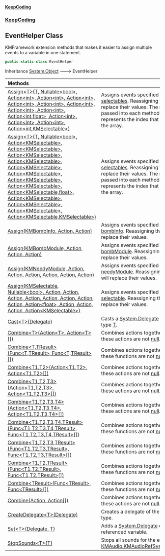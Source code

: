 #### [KeepCoding](index.md 'index')
### [KeepCoding](KeepCoding.md 'KeepCoding')
## EventHelper Class
KMFramework extension methods that makes it easier to assign multiple events to a variable in one statement.  
```csharp
public static class EventHelper
```

Inheritance [System.Object](https://docs.microsoft.com/en-us/dotnet/api/System.Object 'System.Object') &#129106; EventHelper  

| Methods | |
| :--- | :--- |
| [Assign&lt;T&gt;(T, Nullable&lt;bool&gt;, Action&lt;int&gt;, Action&lt;int&gt;, Action&lt;int&gt;, Action&lt;int&gt;, Action&lt;int&gt;, Action&lt;int&gt;, Action&lt;int&gt;, Action&lt;int&gt;, Action&lt;int,float&gt;, Action&lt;int&gt;, Action&lt;int&gt;, Action&lt;int&gt;, Action&lt;int,KMSelectable&gt;)](EventHelper.Assign.8kxwGLienL1V91mgr1nRMQ.md 'KeepCoding.EventHelper.Assign&lt;T&gt;(T, System.Nullable&lt;bool&gt;, System.Action&lt;int&gt;, System.Action&lt;int&gt;, System.Action&lt;int&gt;, System.Action&lt;int&gt;, System.Action&lt;int&gt;, System.Action&lt;int&gt;, System.Action&lt;int&gt;, System.Action&lt;int&gt;, System.Action&lt;int,float&gt;, System.Action&lt;int&gt;, System.Action&lt;int&gt;, System.Action&lt;int&gt;, System.Action&lt;int,KMSelectable&gt;)') | Assigns events specified into [selectables](EventHelper.Assign.8kxwGLienL1V91mgr1nRMQ.md#KeepCoding.EventHelper.Assign.T.(T.System.Nullable.bool..System.Action.int..System.Action.int..System.Action.int..System.Action.int..System.Action.int..System.Action.int..System.Action.int..System.Action.int..System.Action.int.float..System.Action.int..System.Action.int..System.Action.int..System.Action.int.KMSelectable.).selectables 'KeepCoding.EventHelper.Assign&lt;T&gt;(T, System.Nullable&lt;bool&gt;, System.Action&lt;int&gt;, System.Action&lt;int&gt;, System.Action&lt;int&gt;, System.Action&lt;int&gt;, System.Action&lt;int&gt;, System.Action&lt;int&gt;, System.Action&lt;int&gt;, System.Action&lt;int&gt;, System.Action&lt;int,float&gt;, System.Action&lt;int&gt;, System.Action&lt;int&gt;, System.Action&lt;int&gt;, System.Action&lt;int,KMSelectable&gt;).selectables'). Reassigning them will replace their values. The number passed into each method represents the index that came from the array.<br/> |
| [Assign&lt;T&gt;(T, Nullable&lt;bool&gt;, Action&lt;KMSelectable&gt;, Action&lt;KMSelectable&gt;, Action&lt;KMSelectable&gt;, Action&lt;KMSelectable&gt;, Action&lt;KMSelectable&gt;, Action&lt;KMSelectable&gt;, Action&lt;KMSelectable&gt;, Action&lt;KMSelectable&gt;, Action&lt;KMSelectable,float&gt;, Action&lt;KMSelectable&gt;, Action&lt;KMSelectable&gt;, Action&lt;KMSelectable&gt;, Action&lt;KMSelectable,KMSelectable&gt;)](EventHelper.Assign.dMwW3m42rQixBBj55nyiJw.md 'KeepCoding.EventHelper.Assign&lt;T&gt;(T, System.Nullable&lt;bool&gt;, System.Action&lt;KMSelectable&gt;, System.Action&lt;KMSelectable&gt;, System.Action&lt;KMSelectable&gt;, System.Action&lt;KMSelectable&gt;, System.Action&lt;KMSelectable&gt;, System.Action&lt;KMSelectable&gt;, System.Action&lt;KMSelectable&gt;, System.Action&lt;KMSelectable&gt;, System.Action&lt;KMSelectable,float&gt;, System.Action&lt;KMSelectable&gt;, System.Action&lt;KMSelectable&gt;, System.Action&lt;KMSelectable&gt;, System.Action&lt;KMSelectable,KMSelectable&gt;)') | Assigns events specified into [selectables](EventHelper.Assign.dMwW3m42rQixBBj55nyiJw.md#KeepCoding.EventHelper.Assign.T.(T.System.Nullable.bool..System.Action.KMSelectable..System.Action.KMSelectable..System.Action.KMSelectable..System.Action.KMSelectable..System.Action.KMSelectable..System.Action.KMSelectable..System.Action.KMSelectable..System.Action.KMSelectable..System.Action.KMSelectable.float..System.Action.KMSelectable..System.Action.KMSelectable..System.Action.KMSelectable..System.Action.KMSelectable.KMSelectable.).selectables 'KeepCoding.EventHelper.Assign&lt;T&gt;(T, System.Nullable&lt;bool&gt;, System.Action&lt;KMSelectable&gt;, System.Action&lt;KMSelectable&gt;, System.Action&lt;KMSelectable&gt;, System.Action&lt;KMSelectable&gt;, System.Action&lt;KMSelectable&gt;, System.Action&lt;KMSelectable&gt;, System.Action&lt;KMSelectable&gt;, System.Action&lt;KMSelectable&gt;, System.Action&lt;KMSelectable,float&gt;, System.Action&lt;KMSelectable&gt;, System.Action&lt;KMSelectable&gt;, System.Action&lt;KMSelectable&gt;, System.Action&lt;KMSelectable,KMSelectable&gt;).selectables'). Reassigning them will replace their values. The number passed into each method represents the index that came from the array.<br/> |
| [Assign(KMBombInfo, Action, Action)](EventHelper.Assign.Z7JnOudZRDzk7o1gUkAEcg.md 'KeepCoding.EventHelper.Assign(KMBombInfo, System.Action, System.Action)') | Assigns events specified into [bombInfo](EventHelper.Assign.Z7JnOudZRDzk7o1gUkAEcg.md#KeepCoding.EventHelper.Assign(KMBombInfo.System.Action.System.Action).bombInfo 'KeepCoding.EventHelper.Assign(KMBombInfo, System.Action, System.Action).bombInfo'). Reassigning them will replace their values.<br/> |
| [Assign(KMBombModule, Action, Action, Action)](EventHelper.Assign.aSZq.y2IOGpM9FR68nxAgQ.md 'KeepCoding.EventHelper.Assign(KMBombModule, System.Action, System.Action, System.Action)') | Assigns events specified into [bombModule](EventHelper.Assign.aSZq.y2IOGpM9FR68nxAgQ.md#KeepCoding.EventHelper.Assign(KMBombModule.System.Action.System.Action.System.Action).bombModule 'KeepCoding.EventHelper.Assign(KMBombModule, System.Action, System.Action, System.Action).bombModule'). Reassigning them will replace their values.<br/> |
| [Assign(KMNeedyModule, Action, Action, Action, Action, Action, Action)](EventHelper.Assign.gF.VyacXXjhecIUdNp6Cig.md 'KeepCoding.EventHelper.Assign(KMNeedyModule, System.Action, System.Action, System.Action, System.Action, System.Action, System.Action)') | Assigns events specified into [needyModule](EventHelper.Assign.gF.VyacXXjhecIUdNp6Cig.md#KeepCoding.EventHelper.Assign(KMNeedyModule.System.Action.System.Action.System.Action.System.Action.System.Action.System.Action).needyModule 'KeepCoding.EventHelper.Assign(KMNeedyModule, System.Action, System.Action, System.Action, System.Action, System.Action, System.Action).needyModule'). Reassigning them will replace their values.<br/> |
| [Assign(KMSelectable, Nullable&lt;bool&gt;, Action, Action, Action, Action, Action, Action, Action, Action, Action&lt;float&gt;, Action, Action, Action, Action&lt;KMSelectable&gt;)](EventHelper.Assign.zd19DEOUheW+Vj6W3ulUrA.md 'KeepCoding.EventHelper.Assign(KMSelectable, System.Nullable&lt;bool&gt;, System.Action, System.Action, System.Action, System.Action, System.Action, System.Action, System.Action, System.Action, System.Action&lt;float&gt;, System.Action, System.Action, System.Action, System.Action&lt;KMSelectable&gt;)') | Assigns events specified into [selectable](EventHelper.Assign.zd19DEOUheW+Vj6W3ulUrA.md#KeepCoding.EventHelper.Assign(KMSelectable.System.Nullable.bool..System.Action.System.Action.System.Action.System.Action.System.Action.System.Action.System.Action.System.Action.System.Action.float..System.Action.System.Action.System.Action.System.Action.KMSelectable.).selectable 'KeepCoding.EventHelper.Assign(KMSelectable, System.Nullable&lt;bool&gt;, System.Action, System.Action, System.Action, System.Action, System.Action, System.Action, System.Action, System.Action, System.Action&lt;float&gt;, System.Action, System.Action, System.Action, System.Action&lt;KMSelectable&gt;).selectable'). Reassigning them will replace their values.<br/> |
| [Cast&lt;T&gt;(Delegate)](EventHelper.Cast.EpKETzuz.SNzFabXXkC75w.md 'KeepCoding.EventHelper.Cast&lt;T&gt;(System.Delegate)') | Casts a [System.Delegate](https://docs.microsoft.com/en-us/dotnet/api/System.Delegate 'System.Delegate') onto the type [T](EventHelper.Cast.EpKETzuz.SNzFabXXkC75w.md#KeepCoding.EventHelper.Cast.T.(System.Delegate).T 'KeepCoding.EventHelper.Cast&lt;T&gt;(System.Delegate).T').<br/> |
| [Combine&lt;T&gt;(Action&lt;T&gt;, Action&lt;T&gt;[])](EventHelper.Combine.iZg6UGb+CeQd.xKhyD6rOw.md 'KeepCoding.EventHelper.Combine&lt;T&gt;(System.Action&lt;T&gt;, System.Action&lt;T&gt;[])') | Combines actions together, only if these actions are not [null](https://docs.microsoft.com/en-us/dotnet/csharp/language-reference/keywords/null 'https://docs.microsoft.com/en-us/dotnet/csharp/language-reference/keywords/null').<br/> |
| [Combine&lt;T,TResult&gt;(Func&lt;T,TResult&gt;, Func&lt;T,TResult&gt;[])](EventHelper.Combine.TRYXeztvsMTUaTOBbLKqYA.md 'KeepCoding.EventHelper.Combine&lt;T,TResult&gt;(System.Func&lt;T,TResult&gt;, System.Func&lt;T,TResult&gt;[])') | Combines actions together, only if these functions are not [null](https://docs.microsoft.com/en-us/dotnet/csharp/language-reference/keywords/null 'https://docs.microsoft.com/en-us/dotnet/csharp/language-reference/keywords/null').<br/> |
| [Combine&lt;T1,T2&gt;(Action&lt;T1,T2&gt;, Action&lt;T1,T2&gt;[])](EventHelper.Combine.c1lNHlnuR75GVu1nNh2vHQ.md 'KeepCoding.EventHelper.Combine&lt;T1,T2&gt;(System.Action&lt;T1,T2&gt;, System.Action&lt;T1,T2&gt;[])') | Combines actions together, only if these actions are not [null](https://docs.microsoft.com/en-us/dotnet/csharp/language-reference/keywords/null 'https://docs.microsoft.com/en-us/dotnet/csharp/language-reference/keywords/null').<br/> |
| [Combine&lt;T1,T2,T3&gt;(Action&lt;T1,T2,T3&gt;, Action&lt;T1,T2,T3&gt;[])](EventHelper.Combine.e3pcz94tjUQuOcFYzeawmw.md 'KeepCoding.EventHelper.Combine&lt;T1,T2,T3&gt;(System.Action&lt;T1,T2,T3&gt;, System.Action&lt;T1,T2,T3&gt;[])') | Combines actions together, only if these actions are not [null](https://docs.microsoft.com/en-us/dotnet/csharp/language-reference/keywords/null 'https://docs.microsoft.com/en-us/dotnet/csharp/language-reference/keywords/null').<br/> |
| [Combine&lt;T1,T2,T3,T4&gt;(Action&lt;T1,T2,T3,T4&gt;, Action&lt;T1,T2,T3,T4&gt;[])](EventHelper.Combine.7eiQxhbU+MDPJ4fYCuvA3g.md 'KeepCoding.EventHelper.Combine&lt;T1,T2,T3,T4&gt;(System.Action&lt;T1,T2,T3,T4&gt;, System.Action&lt;T1,T2,T3,T4&gt;[])') | Combines actions together, only if these actions are not [null](https://docs.microsoft.com/en-us/dotnet/csharp/language-reference/keywords/null 'https://docs.microsoft.com/en-us/dotnet/csharp/language-reference/keywords/null').<br/> |
| [Combine&lt;T1,T2,T3,T4,TResult&gt;(Func&lt;T1,T2,T3,T4,TResult&gt;, Func&lt;T1,T2,T3,T4,TResult&gt;[])](EventHelper.Combine.0cQbZXr6sBsFmnMqRG9grw.md 'KeepCoding.EventHelper.Combine&lt;T1,T2,T3,T4,TResult&gt;(System.Func&lt;T1,T2,T3,T4,TResult&gt;, System.Func&lt;T1,T2,T3,T4,TResult&gt;[])') | Combines actions together, only if these functions are not [null](https://docs.microsoft.com/en-us/dotnet/csharp/language-reference/keywords/null 'https://docs.microsoft.com/en-us/dotnet/csharp/language-reference/keywords/null').<br/> |
| [Combine&lt;T1,T2,T3,TResult&gt;(Func&lt;T1,T2,T3,TResult&gt;, Func&lt;T1,T2,T3,TResult&gt;[])](EventHelper.Combine.07sKQq1tvDtEire.bXAmuA.md 'KeepCoding.EventHelper.Combine&lt;T1,T2,T3,TResult&gt;(System.Func&lt;T1,T2,T3,TResult&gt;, System.Func&lt;T1,T2,T3,TResult&gt;[])') | Combines actions together, only if these functions are not [null](https://docs.microsoft.com/en-us/dotnet/csharp/language-reference/keywords/null 'https://docs.microsoft.com/en-us/dotnet/csharp/language-reference/keywords/null').<br/> |
| [Combine&lt;T1,T2,TResult&gt;(Func&lt;T1,T2,TResult&gt;, Func&lt;T1,T2,TResult&gt;[])](EventHelper.Combine.WqKdh+xV4Wom2AZ5liiRjw.md 'KeepCoding.EventHelper.Combine&lt;T1,T2,TResult&gt;(System.Func&lt;T1,T2,TResult&gt;, System.Func&lt;T1,T2,TResult&gt;[])') | Combines actions together, only if these functions are not [null](https://docs.microsoft.com/en-us/dotnet/csharp/language-reference/keywords/null 'https://docs.microsoft.com/en-us/dotnet/csharp/language-reference/keywords/null').<br/> |
| [Combine&lt;TResult&gt;(Func&lt;TResult&gt;, Func&lt;TResult&gt;[])](EventHelper.Combine.wALmiOeyjQQ7wIftkrI+kA.md 'KeepCoding.EventHelper.Combine&lt;TResult&gt;(System.Func&lt;TResult&gt;, System.Func&lt;TResult&gt;[])') | Combines actions together, only if these functions are not [null](https://docs.microsoft.com/en-us/dotnet/csharp/language-reference/keywords/null 'https://docs.microsoft.com/en-us/dotnet/csharp/language-reference/keywords/null').<br/> |
| [Combine(Action, Action[])](EventHelper.Combine.qg59gQjIcn66aZI.PsROHQ.md 'KeepCoding.EventHelper.Combine(System.Action, System.Action[])') | Combines actions together, only if these actions are not [null](https://docs.microsoft.com/en-us/dotnet/csharp/language-reference/keywords/null 'https://docs.microsoft.com/en-us/dotnet/csharp/language-reference/keywords/null').<br/> |
| [CreateDelegate&lt;T&gt;(Delegate)](EventHelper.CreateDelegate.hietUCMm.pDWZ.unQ6OA8g.md 'KeepCoding.EventHelper.CreateDelegate&lt;T&gt;(System.Delegate)') | Creates a delegate of the specified type.<br/> |
| [Set&lt;T&gt;(Delegate, T)](EventHelper.Set.gzJWq5LaZNo3iVcLAujwaA.md 'KeepCoding.EventHelper.Set&lt;T&gt;(System.Delegate, T)') | Adds a [System.Delegate](https://docs.microsoft.com/en-us/dotnet/api/System.Delegate 'System.Delegate') onto the referenced variable.<br/> |
| [StopSounds&lt;T&gt;(T)](EventHelper.StopSounds.kXwq2kh3sq5cPTMnZgmkPw.md 'KeepCoding.EventHelper.StopSounds&lt;T&gt;(T)') | Stops all sounds for the entire [KMAudio.KMAudioRef](https://docs.microsoft.com/en-us/dotnet/api/KMAudio.KMAudioRef 'KMAudio.KMAudioRef')[System.Array](https://docs.microsoft.com/en-us/dotnet/api/System.Array 'System.Array').<br/> |
